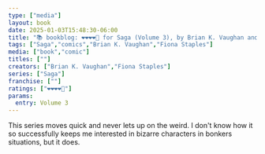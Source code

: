 ```yaml
---
type: ["media"]
layout: book
date: 2025-01-03T15:48:30-06:00
title: "📚 bookblog: ❤️❤️❤️❤️🖤 for Saga (Volume 3), by Brian K. Vaughan and Fiona Staples"
tags: ["Saga","comics","Brian K. Vaughan","Fiona Staples"]
media: ["book","comic"]
titles: [""]
creators: ["Brian K. Vaughan","Fiona Staples"]
series: ["Saga"]
franchise: [""]
ratings: ["❤️❤️❤️❤️🖤"]
params:
  entry: Volume 3
---
```


This series moves quick and never lets up on the weird. I don't know how it so successfully keeps me interested in bizarre characters in bonkers situations, but it does.
